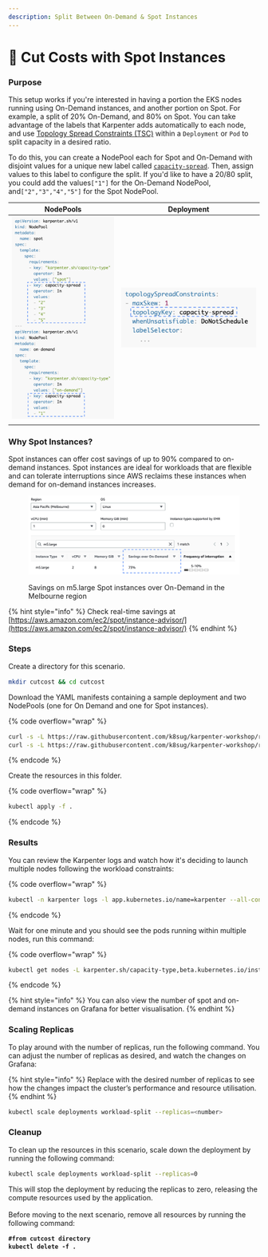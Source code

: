 ```yaml
---
description: Split Between On-Demand & Spot Instances
---
```


# 💸 Cut Costs with Spot Instances

### Purpose

This setup works if you're interested in having a portion the EKS nodes running using On-Demand instances, and another portion on Spot. For example, a split of 20% On-Demand, and 80% on Spot. You can take advantage of the labels that Karpenter adds automatically to each node, and use [Topology Spread Constraints (TSC)](https://kubernetes.io/docs/concepts/scheduling-eviction/topology-spread-constraints/) within a `Deployment` or `Pod` to split capacity in a desired ratio.

To do this, you can create a NodePool each for Spot and On-Demand with disjoint values for a unique new label called [`capacity-spread`](https://karpenter.sh/docs/concepts/scheduling/#on-demandspot-ratio-split). Then, assign values to this label to configure the split. If you'd like to have a 20/80 split, you could add the values`["1"]` for the On-Demand NodePool, and`["2","3","4","5"]` for the Spot NodePool.



| NodePools                                                                  | Deployment                                                                |
| -------------------------------------------------------------------------- | ------------------------------------------------------------------------- |
| <img src="../.gitbook/assets/2 NodePools.png" alt="" data-size="original"> | <img src="../.gitbook/assets/3 Workload.png" alt="" data-size="original"> |
|                                                                            |                                                                           |

### Why Spot Instances?

Spot instances can offer cost savings of up to 90% compared to on-demand instances.​ Spot instances are ideal for workloads that are flexible and can tolerate interruptions since AWS reclaims these instances when demand for on-demand instances increases.

<figure><img src="../.gitbook/assets/1 Save percentage (1).png" alt=""><figcaption><p>Savings on m5.large Spot instances over On-Demand in the Melbourne region</p></figcaption></figure>

{% hint style="info" %}
Check real-time savings at [https://aws.amazon.com/ec2/spot/instance-advisor/](https://aws.amazon.com/ec2/spot/instance-advisor/)
{% endhint %}

### Steps

Create a directory for this scenario.

```bash
mkdir cutcost && cd cutcost
```

Download the YAML manifests containing a sample deployment and two NodePools (one for On Demand and one for Spot instances).

{% code overflow="wrap" %}
```bash
curl -s -L https://raw.githubusercontent.com/k8sug/karpenter-workshop/refs/heads/main/resources/od-spot-split/workload.yaml > workload.yaml
curl -s -L https://raw.githubusercontent.com/k8sug/karpenter-workshop/refs/heads/main/resources/od-spot-split/od-spot.yaml > nodepool.yaml
```
{% endcode %}

Create the resources in this folder.

{% code overflow="wrap" %}
```bash
kubectl apply -f .
```
{% endcode %}

### Results

You can review the Karpenter logs and watch how it's deciding to launch multiple nodes following the workload constraints:

{% code overflow="wrap" %}
```bash
kubectl -n karpenter logs -l app.kubernetes.io/name=karpenter --all-containers=true -f --tail=20
```
{% endcode %}

Wait for one minute and you should see the pods running within multiple nodes, run this command:

{% code overflow="wrap" %}
```bash
kubectl get nodes -L karpenter.sh/capacity-type,beta.kubernetes.io/instance-type,karpenter.sh/nodepool,topology.kubernetes.io/zone -l karpenter.sh/initialized=true
```
{% endcode %}

{% hint style="info" %}
You can also view the number of spot and on-demand instances on Grafana for better visualisation.
{% endhint %}

### Scaling Replicas

To play around with the number of replicas, run the following command. You can adjust the number of replicas as desired, and watch the changes on Grafana:

{% hint style="info" %}
Replace with the desired number of replicas to see how the changes impact the cluster’s performance and resource utilisation.
{% endhint %}

```bash
kubectl scale deployments workload-split --replicas=<number>
```

### Cleanup

To clean up the resources in this scenario, scale down the deployment by running the following command:

```bash
kubectl scale deployments workload-split --replicas=0
```

This will stop the deployment by reducing the replicas to zero, releasing the compute resources used by the application. \
\
Before moving to the next scenario, remove all resources by running the following command:

<pre class="language-bash"><code class="lang-bash"><strong>#from cutcost directory
</strong><strong>kubectl delete -f .
</strong></code></pre>
